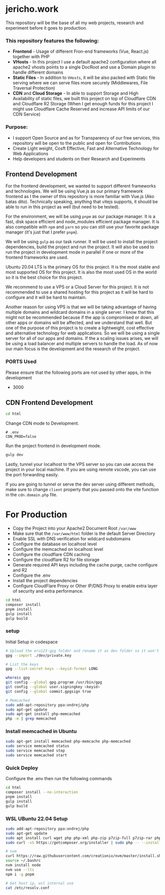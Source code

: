 # jericho.work
This repository will be the base of all my web projects, research and experiment before it goes to production.

### This repository features the following:
 - **Frontend** - Usage of different Fron-end frameworks (Vue, React.js) together with PHP
 - **VHosts** - In this project I use a default apache2 configuration where all apache2 vhosts points to a single DocRoot and use a Domain plugin to handle different domains
 - **Static Files** - In addition to `VHosts`, it will be also packed with Static file serving where we can serve files more securely (Middlewares, File Traversal Protection)
 - **CDN** and **Cloud Storage** - In able to support Storage and High Availability of static files, we built this project on top of Cloudflare CDN and Cloudflare R2 Storage (When I get enough funds for this project I might use Cloudflare Cache Reserved and increase API limits of our CDN Service)

### Purpose:
 - I support Open Source and as for Transparency of our free services, this repository will be open to the public and open for Contributions
 - Create Light weight, Cosft Effective, Fast and Alternative Technology for Web Applications
 - Help developers and students on their Research and Experiments

## Frontend Development
For the frontend development, we wanted to support different frameworks and technologies. We will be using Vue.js as our primary framework frontend as I the owner of this repository is more familiar with Vue.js (Ako batas dito). Technically speaking, anything that vitejs supports, it should be able to run in this project as well (but need to be tested).

For the environment, we will be using `pnpm` as our package manager. It is a fast, disk space efficient and node_modules efficient package manager. It is also compatible with `npm` and `yarn` so you can still use your favorite package manager (it's just that I prefer `pnpm`).

We will be using `gulp` as our task runner. It will be used to install the project dependencies, build the project and run the project. It will also be used to run the project in development mode in parallel if one or more of the frontend frameworks are used.

Ubuntu 20.04 LTS is the primary OS for this project. It is the most stable and most supported OS for this project. It is also the most used OS in the world so it is the best choice for this project.

We recommend to use a VPS or a Cloud Server for this project. It is not recommended to use a shared hosting for this project as it will be hard to configure and it will be hard to maintain.

Another reason for using VPS is that we will be taking advantage of having multiple domains and wildcard domains in a single server. I know that this might not be recommended because if the app is compromised or down, all other apps or domains will be affected, and we understand that well. But one of the purpose of this project is to create a lightweight, cost effective and alternative technology for web applications. So we will be using a single server for all of our apps and domains. If the a scaling issues arises, we will be using a load balancer and multiple servers to handle the load. As of now our main focus is the development and the research of the project.

### PORTS Used
Please ensure that the following ports are not used by other apps, in the development
 - 3000

## CDN Frontend Development
```bash
cd html
```

Change CDN mode to Development.
```env
# .env
CDN_PROD=false
```
Run the project frontend in development mode.
```bash
gulp dev
```

Lastly, tunnel your localhost to the VPS server so you can use access the project in your local machine. If you are using remote vscode, you can use the port forwarding easily.

If you are going to tunnel or serve the dev server using different methods, make sure to change `client` property that you passed onto the vite function in the `cdn.domain.php` file.

# For Production
 - Copy the Project into your Apache2 Document Root `/var/www`
 - Make sure that the `/var/www/html` folder is the default Server Directory
 - Enable SSL with DNS verification for wildcard subdomains
 - Configure the database on localhost level
 - Configure the memcached on localhost level
 - Configure the cloudflare CDN caching
 - Configure the cloudflare R2 for file storage
 - Generate required API keys including the cache purge, cache configure and R2
 - Configure the .env
 - Install the project dependencies
 - Configure CloudFlare Proxy or Other IP/DNS Proxy to enable extra layer of security and extra performance.
```bash
cd html
composer install
pnpm install
gulp install
gulp build
```

### setup
Initial Setup in codespace
```bash
# Upload the eru123-gpg folder and rename it as dev folder so it won't be tracked by git
gpg --import ./dev/private.key 

# List the keys
gpg --list-secret-keys --keyid-format LONG

whereis gpg
git config --global gpg.program /usr/bin/gpg
git config --global user.signingkey <keyid>
git config --global commit.gpgsign true

# Memcached
sudo add-apt-repository ppa:ondrej/php
sudo apt-get update
sudo apt-get install php-memcached
php -m | grep memcached
```

### Install memcached in Ubuntu
```bash
sudo apt-get install memcached php-memcache php-memcached
sudo service memcached status
sudo service memcached stop
sudo service memcached start
```


### Quick Deploy
Configure the .env then run the following commands
```bash
cd html
composer install --no-interaction
pnpm install
gulp install
gulp build
```

### WSL UBuntu 22.04 Setup
```bash
sudo add-apt-repository ppa:ondrej/php
sudo apt-get update
sudo apt install curl wget php php-xml php-zip p7zip-full p7zip-rar php-mysql php-memcached
sudo curl -sS https://getcomposer.org/installer | sudo php -- --install-dir=/usr/local/bin --filename=composer

# nvm
curl https://raw.githubusercontent.com/creationix/nvm/master/install.sh | bash 
source ~/.bashrc
nvm install node 
nvm use --lts
npm i -g pnpm

# Get host ip, wsl internal use
cat /etc/resolv.conf
```

<!-- Security scan triggered at 2025-09-02 00:05:46 -->